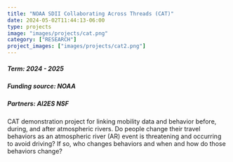 ```yaml
---
title: "NOAA SDII Collaborating Across Threads (CAT)"
date: 2024-05-02T11:44:13-06:00
type: projects
image: "images/projects/cat.png"
category: ["RESEARCH"]
project_images: ["images/projects/cat2.png"]
---
```


##### Term: 2024 - 2025
##### Funding source: NOAA
##### Partners: AI2ES NSF

CAT demonstration project for linking mobility data and behavior before, during, and after atmospheric rivers. Do people change their travel behaviors as an atmospheric river (AR) event is threatening and occurring to avoid driving? If so, who changes behaviors and when and how do those behaviors change?
